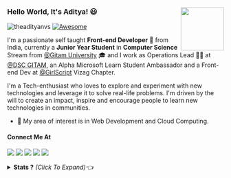 ### Hello World, It's Aditya! 😃 <img align='right' src='https://gist.github.com/theAdityaNVS/f5b585d1082da2dffffea32434f37956/raw/7f9552d0a179b4f84059259fa878199e369b069c/GitHub-logo.gif' width='100"'>
<img src="https://komarev.com/ghpvc/?username=theadityanvs" alt="theadityanvs" />  [![Awesome](https://cdn.rawgit.com/sindresorhus/awesome/d7305f38d29fed78fa85652e3a63e154dd8e8829/media/badge.svg)](https://github.com/sindresorhus/awesome) <!-- These Badges Ain't Working Anymore [![Repos Badge](https://badges.pufler.dev/repos/theAdityaNVS)](https://badges.pufler.dev) [![Years Badge](https://badges.pufler.dev/years/theAdityaNVS)](https://badges.pufler.dev) -->

I'm a passionate self taught **Front-end Developer** 🚀 from India, currently a **Junior Year Student** in **Computer Science** Stream from [@Gitam University](https://www.gitam.edu/) 🎓 and I work as Operations Lead 🙋‍♂️ at [@DSC GITAM](https://github.com/dsc-gitam), an Alpha Microsoft Learn Student Ambassador and a Front-end Dev at [@GirlScript](https://github.com/girlscript)  Vizag Chapter. 

I'm a Tech-enthusiast who loves to explore and experiment with new technologies and leverage it to solve real-life problems. I'm driven by the will to create an impact, inspire and encourage people to learn new technologies in communities. 

- 🔭 My area of interest is in Web Development and Cloud Computing. 
<!-- - 🌱 I’m currently learning <img src="https://raw.githubusercontent.com/MikeCodesDotNET/ColoredBadges/master/svg/dev/tools/android_studio_colour.svg" alt="android_studio_colour" height="20px" width="auto">
  </a> and <img src="https://raw.githubusercontent.com/MikeCodesDotNET/ColoredBadges/master/svg/dev/services/azure.svg" alt="azure" height="20px" width="auto"> sideby. -->

#### Connect Me At 
[<img src = "https://img.shields.io/badge/Mail_Me-red.svg?&style=for-the-badge&logo=gmail&logoColor=white">](mailto:aditya.nadamuni@gmail.com)
[<img src= "https://img.shields.io/badge/-linkedin-blue.svg?&style=for-the-badge&logo=linkedin&logoColor=white">](https://www.linkedin.com/in/theadityanvs/) [<img src = "https://img.shields.io/badge/twitter-1ca0f1.svg?&style=for-the-badge&logo=twitter&logoColor=white">](https://www.twitter.com/theadityanvs/) [<img src = "https://img.shields.io/badge/instagram-D7008A.svg?&style=for-the-badge&logo=instagram&logoColor=white">](https://www.instagram.com/aditya.nvs/) [<img src = "https://img.shields.io/badge/FACEBOOK-1090EF?style=for-the-badge&labelColor=7289daA&logo=Facebook&logoColor=white&link=https://www.facebook.com/adityanvs)">](https://www.facebook.com/theadityanvs) 

<details close>
<summary><b>Stats ?</b> <i>(Click To Expand)👈</i></summary>

![Aditya's github stats](https://github-readme-stats.vercel.app/api?username=theadityanvs&show_icons=true)

</details>
